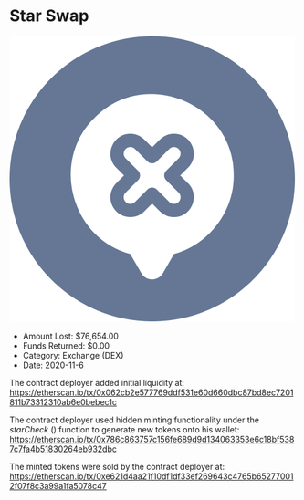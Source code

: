 # Star Swap
![Star Swap](/rektimages/Star-Swap.png)
- Amount Lost: $76,654.00
- Funds Returned: $0.00
- Category: Exchange (DEX)
- Date: 2020-11-6

The contract deployer added initial liquidity at:  
https://etherscan.io/tx/0x062cb2e577769ddf531e60d660dbc87bd8ec7201811b73312310ab6e0bebec1c  
  
The contract deployer used hidden minting functionality under the _starCheck_ () function to generate new tokens onto his wallet:  
https://etherscan.io/tx/0x786c863757c156fe689d9d134063353e6c18bf5387c7fa4b51830264eb932dbc  
  
The minted tokens were sold by the contract deployer at:  
https://etherscan.io/tx/0xe621d4aa21f10df1df33ef269643c4765b652770012f07f8c3a99a1fa5078c47



